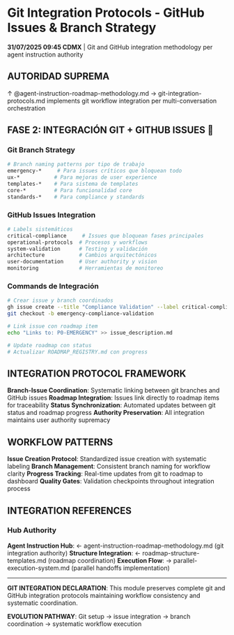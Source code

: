 # Git Integration Protocols - GitHub Issues & Branch Strategy

**31/07/2025 09:45 CDMX** | Git and GitHub integration methodology per agent instruction authority

## AUTORIDAD SUPREMA
↑ @agent-instruction-roadmap-methodology.md → git-integration-protocols.md implements git workflow integration per multi-conversation orchestration

## FASE 2: INTEGRACIÓN GIT + GITHUB ISSUES 🔗

### Git Branch Strategy
```bash
# Branch naming patterns por tipo de trabajo
emergency-*     # Para issues críticos que bloquean todo
ux-*           # Para mejoras de user experience  
templates-*    # Para sistema de templates
core-*         # Para funcionalidad core
standards-*    # Para compliance y standards
```

### GitHub Issues Integration
```bash
# Labels sistemáticos
critical-compliance     # Issues que bloquean fases principales
operational-protocols  # Procesos y workflows  
system-validation      # Testing y validación
architecture           # Cambios arquitectónicos
user-documentation     # User authority y vision
monitoring             # Herramientas de monitoreo
```

### Commands de Integración
```bash
# Crear issue y branch coordinados
gh issue create --title "Compliance Validation" --label critical-compliance
git checkout -b emergency-compliance-validation

# Link issue con roadmap item
echo "Links to: P0-EMERGENCY" >> issue_description.md

# Update roadmap con status
# Actualizar ROADMAP_REGISTRY.md con progress
```

## INTEGRATION PROTOCOL FRAMEWORK
**Branch-Issue Coordination**: Systematic linking between git branches and GitHub issues
**Roadmap Integration**: Issues link directly to roadmap items for traceability
**Status Synchronization**: Automated updates between git status and roadmap progress
**Authority Preservation**: All integration maintains user authority supremacy

## WORKFLOW PATTERNS
**Issue Creation Protocol**: Standardized issue creation with systematic labeling
**Branch Management**: Consistent branch naming for workflow clarity
**Progress Tracking**: Real-time updates from git to roadmap to dashboard
**Quality Gates**: Validation checkpoints throughout integration process

## INTEGRATION REFERENCES

### Hub Authority
**Agent Instruction Hub**: ← agent-instruction-roadmap-methodology.md (git integration authority)
**Structure Integration**: ← roadmap-structure-templates.md (roadmap coordination)
**Execution Flow**: → parallel-execution-system.md (parallel handoffs implementation)

---

**GIT INTEGRATION DECLARATION**: This module preserves complete git and GitHub integration protocols maintaining workflow consistency and systematic coordination.

**EVOLUTION PATHWAY**: Git setup → issue integration → branch coordination → systematic workflow execution